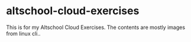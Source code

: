 # altschool-cloud-exercises
This is for my Altschool Cloud Exercises.
The contents are mostly images from linux cli..
